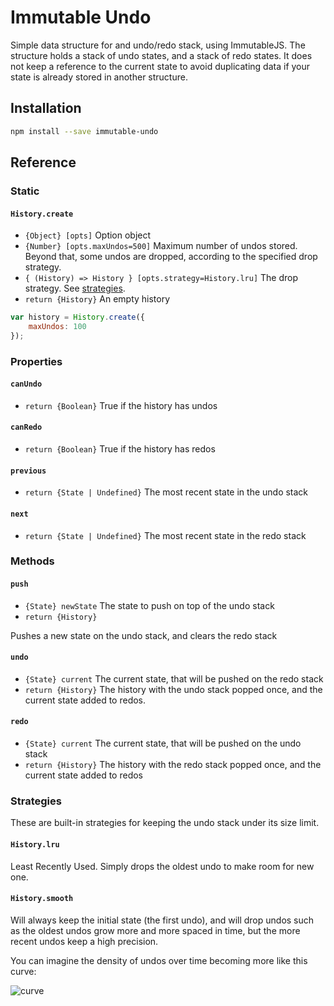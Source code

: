 # Immutable Undo

Simple data structure for and undo/redo stack, using ImmutableJS. The structure holds a stack of undo states, and a stack of redo states. It does not keep a reference to the current state to avoid duplicating data if your state is already stored in another structure.

## Installation

``` bash
npm install --save immutable-undo
```

## Reference

### Static

#### `History.create`

- `{Object} [opts]` Option object
- `{Number} [opts.maxUndos=500]` Maximum number of undos stored.
  Beyond that, some undos are dropped, according to the specified drop strategy.
- `{ (History) => History } [opts.strategy=History.lru]` The drop strategy. See [strategies](#strategies).
- `return {History}` An empty history

``` js
var history = History.create({
    maxUndos: 100
});
```

### Properties

#### `canUndo`

- `return {Boolean}` True if the history has undos

#### `canRedo`

- `return {Boolean}` True if the history has redos

#### `previous`

- `return {State | Undefined}` The most recent state in the undo stack

#### `next`

- `return {State | Undefined}` The most recent state in the redo stack

### Methods

#### `push`

- `{State} newState` The state to push on top of the undo stack
- `return {History}`

Pushes a new state on the undo stack, and clears the redo stack

#### `undo`

- `{State} current` The current state, that will be pushed on the redo stack
- `return {History}` The history with the undo stack popped once, and the current state added to redos.

#### `redo`

- `{State} current` The current state, that will be pushed on the undo stack
- `return {History}` The history with the redo stack popped once, and the current state added to redos

### Strategies

These are built-in strategies for keeping the undo stack under its size limit.

#### `History.lru`

Least Recently Used. Simply drops the oldest undo to make room for new one.

#### `History.smooth`

Will always keep the initial state (the first undo), and will drop
undos such as the oldest undos grow more and more spaced in time, but
the more recent undos keep a high precision.

You can imagine the density of undos over time becoming more like this curve:

![curve](https://developers.google.com/web/fundamentals/design-and-ui/animations/images/linear.png)






